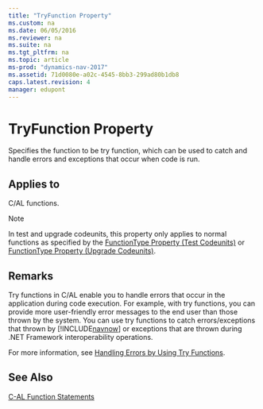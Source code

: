 ```yaml
---
title: "TryFunction Property"
ms.custom: na
ms.date: 06/05/2016
ms.reviewer: na
ms.suite: na
ms.tgt_pltfrm: na
ms.topic: article
ms-prod: "dynamics-nav-2017"
ms.assetid: 71d0080e-a02c-4545-8bb3-299ad80b1db8
caps.latest.revision: 4
manager: edupont
---
```

# TryFunction Property
Specifies the function to be try function, which can be used to catch and handle errors and exceptions that occur when code is run.  
  
## Applies to  
 C/AL functions.  
  
> [!NOTE]  
>  In test and upgrade codeunits, this property only applies to normal functions as specified by the [FunctionType Property \(Test Codeunits\)](FunctionType-Property--Test-Codeunits-.md) or [FunctionType Property \(Upgrade Codeunits\)](FunctionType-Property--Upgrade-Codeunits-.md).  
  
## Remarks  
 Try functions in C/AL enable you to handle errors that occur in the application during code execution. For example, with try functions, you can provide more user\-friendly error messages to the end user than those thrown by the system. You can use try functions to catch errors\/exceptions that thrown by [!INCLUDE[navnow](includes/navnow_md.md)] or exceptions that are thrown during .NET Framework interoperability operations.  
  
 For more information, see [Handling Errors by Using Try Functions](Handling-Errors-by-Using-Try-Functions.md).  
  
## See Also  
 [C\-AL Function Statements](C-AL-Function-Statements.md)